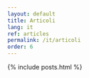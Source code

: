 ```yaml
---
layout: default
title: Articoli
lang: it
ref: articles
permalink: /it/articoli
order: 6
---
```


<main class="container my-5" markdown="1">
    {% include posts.html %}
</main>
